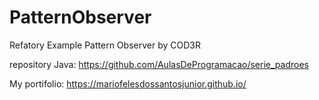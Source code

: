 # PatternObserver
Refatory Example Pattern Observer by COD3R

repository Java:
https://github.com/AulasDeProgramacao/serie_padroes

My portifolio:
https://mariofelesdossantosjunior.github.io/

